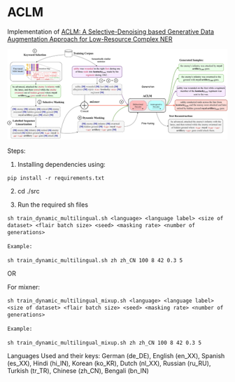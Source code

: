 # ACLM

Implementation of [ACLM: A Selective-Denoising based Generative Data Augmentation Approach for Low-Resource Complex NER](https://arxiv.org/abs/2306.00928)

![Proposed Methodology](./assets/diagram.jpg)

Steps:

1. Installing dependencies using:
```
pip install -r requirements.txt
```

2. cd ./src

3. Run the required sh files
```
sh train_dynamic_multilingual.sh <language> <language label> <size of dataset> <flair batch size> <seed> <masking rate> <number of generations>

Example:

sh train_dynamic_multilingual.sh zh zh_CN 100 8 42 0.3 5
```

OR

For mixner:

```
sh train_dynamic_multilingual_mixup.sh <language> <language label> <size of dataset> <flair batch size> <seed> <masking rate> <number of generations>

Example:

sh train_dynamic_multilingual_mixup.sh zh zh_CN 100 8 42 0.3 5
```


Languages Used and their keys:
German (de_DE), English (en_XX), Spanish (es_XX), Hindi (hi_IN), Korean (ko_KR), Dutch (nl_XX), Russian (ru_RU), Turkish (tr_TR), Chinese (zh_CN), Bengali (bn_IN)